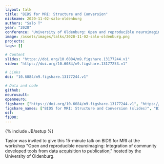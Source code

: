 ```yaml
---
layout: talk
title: "BIDS for MRI: Structure and Conversion"
nickname: 2020-11-02-salo-oldenburg
authors: "Salo T"
year: "2020"
conference: "University of Oldenburg: Open and reproducible neuroimaging"
image: /assets/images/talks/2020-11-02-salo-oldenburg.png
projects:
tags: []

# Content
slides: "https://doi.org/10.6084/m9.figshare.13177244.v1"
video: "https://doi.org/10.6084/m9.figshare.13177253.v1"

# Links
doi: "10.6084/m9.figshare.13177244.v1"

# Data and code
github:
neurovault:
openneuro:
figshare: ["https://doi.org/10.6084/m9.figshare.13177244.v1", "https://doi.org/10.6084/m9.figshare.13177253.v1"]
figshare_names: ["BIDS for MRI: Structure and Conversion (slides)", "BIDS for MRI: Structure and Conversion (video)"]
osf:
f1000:
---
```

{% include JB/setup %}

Taylor was invited to give this 15-minute talk on BIDS for MRI at the workshop "Open and reproducible neuroimaging: Integration of community developed tools from data acquisition to publication," hosted by the University of Oldenburg.
